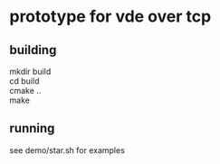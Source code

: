 # prototype for vde over tcp

## building
mkdir build  
cd build  
cmake ..  
make

## running
see demo/star.sh for examples
